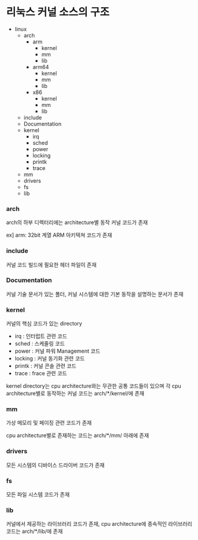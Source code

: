 # 리눅스 커널 소스의 구조

- linux
    - arch
        - arm
            - kernel
            - mm
            - lib
        - arm64
            - kernel
            - mm
            - lib
        - x86
            - kernel
            - mm
            - lib
    - include
    - Documentation
    - kernel
        - irq
        - sched
        - power
        - locking
        - printk
        - trace
    - mm
    - drivers
    - fs
    - lib

### arch
arch의 하부 디렉터리에는 architecture별 동작 커널 코드가 존재 

ex] arm: 32bit 계열 ARM 아키텍쳐 코드가 존재

### include
커널 코드 빌드에 필요한 헤더 파일이 존재

### Documentation
커널 기술 문서가 있는 폴더, 커널 시스템에 대한 기본 동작을 설명하는 문서가 존재

### kernel
커널의 핵심 코드가 있는 directory

- irq : 인터럽트 관련 코드
- sched : 스케줄링 코드
- power : 커널 파워 Management 코드
- locking : 커널 동기화 관련 코드
- printk : 커널 콘솔 관련 코드
- trace : frace 관련 코드

kernel directory는 cpu architecture와는 무관한 공통 코드들이 있으며 각 cpu architecture별로 동작하는 커널 코드는 arch/*/kernel/에 존재

### mm
가상 메모리 및 페이징 관련 코드가 존재

cpu architecture별로 존재하는 코드는 arch/*/mm/ 아래에 존재

### drivers
모든 시스템의 디바이스 드라이버 코드가 존재

### fs
모든 파일 시스템 코드가 존재

### lib
커널에서 제공하는 라이브러리 코드가 존재, cpu architecture에 종속적인 라이브러리 코드는 arch/*/lib/에 존재
